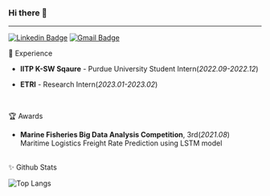 ### Hi there 👋

---

[![Linkedin Badge](https://img.shields.io/badge/-LinkedIn-blue?style=flat-square&logo=Linkedin&logoColor=white&link=https://www.linkedin.com/in/minjae-kim-95147924b/)](https://www.linkedin.com/in/minjae-kim-95147924b/)
[![Gmail Badge](https://img.shields.io/badge/Gmail-d14836?style=flat-square&logo=Gmail&logoColor=white&link=mailto:kmj5596@khu.ac.kr)](mailto:kmj5596@khu.ac.kr)
<br/>

<!--
**MinJaeKim2796/MinJaeKim2796** is a ✨ _special_ ✨ repository because its `README.md` (this file) appears on your GitHub profile.

Here are some ideas to get you started:

- 🔭 I’m currently working on ...
- 🌱 I’m currently learning ...
- 👯 I’m looking to collaborate on ...
- 🤔 I’m looking for help with ...
- 💬 Ask me about ...
- 📫 How to reach me: ...
- 😄 Pronouns: ...
- ⚡ Fun fact: ...
-->

💼 Experience

- **IITP K-SW Sqaure** - Purdue University Student Intern(_2022.09-2022.12_)

- **ETRI** - Research Intern(_2023.01-2023.02_)   
<br/>

   
   
🏆 Awards

- **Marine Fisheries Big Data Analysis Competition**, 3rd(_2021.08_)<br>
Maritime Logistics Freight Rate Prediction using LSTM model


<!--
📜 Conference

- **2023 ICTC(The 14th International Conference on ICT Convergence)** - Outdoor Long Range Ubiquitous Projectiles Tracking System Using P-MPLR and Computer Vision(_2023_)

- **IEEE/IEIE ICCE-Asia 2023(The 8th International Conference On Consumer Electronics (ICCE) Asia)** - Developing an Integrated Dashboard to Analyze Multimodal Data for User Experience Evaluation(_2023_)
-->

<br/>
✨ Github Stats

<!--![Anurag's GitHub stats](https://github-readme-stats.vercel.app/api?username=MinjaeKim2796&theme=blue-green&show_icons=true)
-->
![Top Langs](https://github-readme-stats.vercel.app/api/top-langs/?username=MinjaeKim2796&layout=compact&theme=tokyonight)
